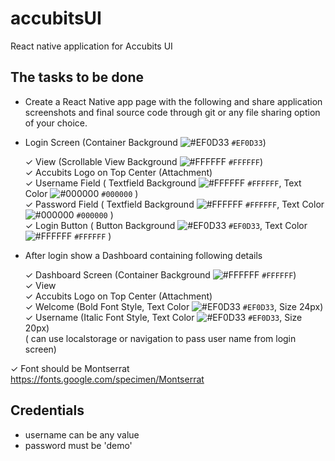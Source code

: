 # accubitsUI

React native application for Accubits UI

## The tasks to be done

- Create a React Native app page with the following and share application screenshots and final source code through git or any file sharing option of your choice.

- Login Screen (Container Background  ![#EF0D33](https://via.placeholder.com/15/EF0D33/000000?text=+) `#EF0D33`) 

    ✓ View (Scrollable View Background ![#FFFFFF](https://via.placeholder.com/15/FFFFFF/000000?text=+) `#FFFFFF`) \
    ✓ Accubits Logo on Top Center (Attachment) \
    ✓ Username Field  ( Textfield Background ![#FFFFFF](https://via.placeholder.com/15/FFFFFF/000000?text=+) `#FFFFFF`, Text Color ![#000000](https://via.placeholder.com/15/000000/000000?text=+) `#000000` ) \
    ✓ Password Field  ( Textfield Background ![#FFFFFF](https://via.placeholder.com/15/FFFFFF/000000?text=+) `#FFFFFF`, Text Color ![#000000](https://via.placeholder.com/15/000000/000000?text=+) `#000000` ) \
    ✓ Login Button ( Button Background  ![#EF0D33](https://via.placeholder.com/15/EF0D33/000000?text=+) `#EF0D33`, Text Color ![#FFFFFF](https://via.placeholder.com/15/FFFFFF/000000?text=+) `#FFFFFF` )

- After login show a Dashboard containing following details

    ✓ Dashboard Screen (Container Background ![#FFFFFF](https://via.placeholder.com/15/FFFFFF/000000?text=+) `#FFFFFF`) \
    ✓ View \
        ✓ Accubits Logo on Top Center (Attachment) \
        ✓ Welcome (Bold Font Style, Text Color ![#EF0D33](https://via.placeholder.com/15/EF0D33/000000?text=+) `#EF0D33`, Size 24px) \
        ✓ Username (Italic Font Style, Text Color ![#EF0D33](https://via.placeholder.com/15/EF0D33/000000?text=+) `#EF0D33`, Size 20px) \
            ( can use localstorage or navigation to pass user name from login screen)


✓ Font should be Montserrat
https://fonts.google.com/specimen/Montserrat

## Credentials

- username can be any value
- password must be 'demo'

